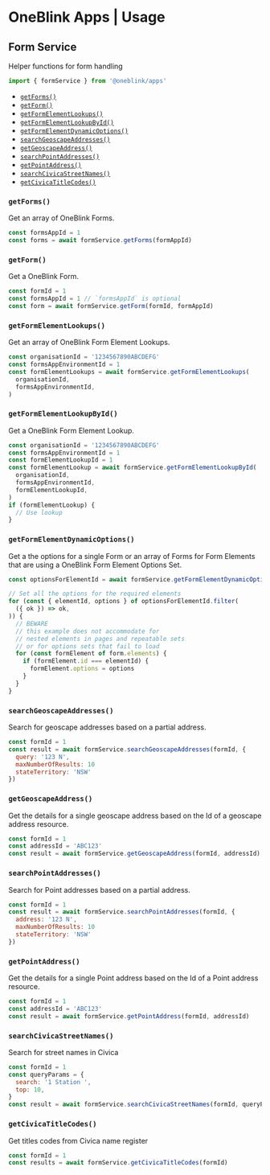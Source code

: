 # OneBlink Apps | Usage

## Form Service

Helper functions for form handling

```js
import { formService } from '@oneblink/apps'
```

- [`getForms()`](#getforms)
- [`getForm()`](#getform)
- [`getFormElementLookups()`](#getformelementlookups)
- [`getFormElementLookupById()`](#getformelementlookupbyid)
- [`getFormElementDynamicOptions()`](#getformelementdynamicoptions)
- [`searchGeoscapeAddresses()`](#searchgeoscapeaddresses)
- [`getGeoscapeAddress()`](#getgeoscapeaddress)
- [`searchPointAddresses()`](#searchpointaddresses)
- [`getPointAddress()`](#getpointaddress)
- [`searchCivicaStreetNames()`](#searchcivicastreetnames)
- [`getCivicaTitleCodes()`](#getcivicatitlecodes)

### `getForms()`

Get an array of OneBlink Forms.

```js
const formsAppId = 1
const forms = await formService.getForms(formAppId)
```

### `getForm()`

Get a OneBlink Form.

```js
const formId = 1
const formsAppId = 1 // `formsAppId` is optional
const form = await formService.getForm(formId, formAppId)
```

### `getFormElementLookups()`

Get an array of OneBlink Form Element Lookups.

```js
const organisationId = '1234567890ABCDEFG'
const formsAppEnvironmentId = 1
const formElementLookups = await formService.getFormElementLookups(
  organisationId,
  formsAppEnvironmentId,
)
```

### `getFormElementLookupById()`

Get a OneBlink Form Element Lookup.

```js
const organisationId = '1234567890ABCDEFG'
const formsAppEnvironmentId = 1
const formElementLookupId = 1
const formElementLookup = await formService.getFormElementLookupById(
  organisationId,
  formsAppEnvironmentId,
  formElementLookupId,
)
if (formElementLookup) {
  // Use lookup
}
```

### `getFormElementDynamicOptions()`

Get a the options for a single Form or an array of Forms for Form Elements that are using a OneBlink Form Element Options Set.

```js
const optionsForElementId = await formService.getFormElementDynamicOptions(form)

// Set all the options for the required elements
for (const { elementId, options } of optionsForElementId.filter(
  ({ ok }) => ok,
)) {
  // BEWARE
  // this example does not accommodate for
  // nested elements in pages and repeatable sets
  // or for options sets that fail to load
  for (const formElement of form.elements) {
    if (formElement.id === elementId) {
      formElement.options = options
    }
  }
}
```

### `searchGeoscapeAddresses()`

Search for geoscape addresses based on a partial address.

```js
const formId = 1
const result = await formService.searchGeoscapeAddresses(formId, {
  query: '123 N',
  maxNumberOfResults: 10
  stateTerritory: 'NSW'
})
```

### `getGeoscapeAddress()`

Get the details for a single geoscape address based on the Id of a geoscape address resource.

```js
const formId = 1
const addressId = 'ABC123'
const result = await formService.getGeoscapeAddress(formId, addressId)
```

### `searchPointAddresses()`

Search for Point addresses based on a partial address.

```js
const formId = 1
const result = await formService.searchPointAddresses(formId, {
  address: '123 N',
  maxNumberOfResults: 10
  stateTerritory: 'NSW'
})
```

### `getPointAddress()`

Get the details for a single Point address based on the Id of a Point address resource.

```js
const formId = 1
const addressId = 'ABC123'
const result = await formService.getPointAddress(formId, addressId)
```

### `searchCivicaStreetNames()`

Search for street names in Civica

```js
const formId = 1
const queryParams = {
  search: '1 Station ',
  top: 10,
}
const result = await formService.searchCivicaStreetNames(formId, queryParams)
```

### `getCivicaTitleCodes()`

Get titles codes from Civica name register

```js
const formId = 1
const results = await formService.getCivicaTitleCodes(formId)
```
